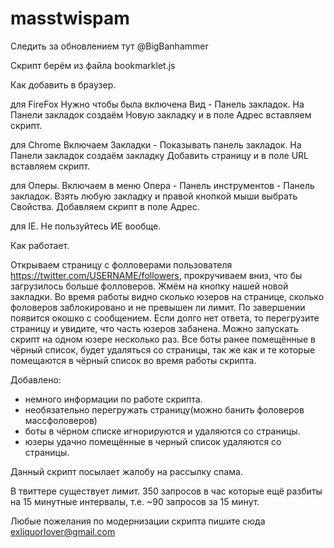 masstwispam
===========
Следить за обновлением тут @BigBanhammer

Скрипт берём из файла bookmarklet.js

Как добавить в браузер.

для FireFox
Нужно чтобы была включена Вид - Панель закладок. На Панели закладок создаём Новую закладку и в поле Адрес вставляем скрипт.
 
для Chrome
Включаем Закладки - Показывать панель закладок. На Панели закладок создаём закладку Добавить страницу и в поле URL вставляем скрипт.
 
для Оперы.
Включаем в меню Опера - Панель инструментов - Панель закладок. Взять любую закладку и правой кнопкой мыши выбрать Свойства. Добавляем скрипт в поле Адрес.
 
для IE.
Не пользуйтесь ИЕ вообще.
 
 
Как работает.

Открываем страницу с фолловерами пользователя https://twitter.com/USERNAME/followers, прокручиваем вниз, что бы загрузилось больше фолловеров. Жмём на кнопку нашей новой закладки. Во время работы видно сколько юзеров на странице, сколько фоловеров заблокировано и не превышен ли лимит. По завершении появится окошко с сообщением. Если долго нет ответа, то перегрузите страницу и увидите, что часть юзеров забанена. Можно запускать скрипт на одном юзере несколько раз. Все боты ранее помещённые в чёрный список, будет удаляться со страницы, так же как и те которые помещаются в чёрный список во время работы скрипта.

Добавлено:

- немного информации по работе скрипта.
- необязательно перегружать страницу(можно банить фоловеров массфоловеров)
- боты в чёрном списке игнорируются и удаляются со страницы.
- юзеры удачно помещённые в черный список удаляются со страницы.


Данный скрипт посылает жалобу на рассылку спама.
 
В твиттере существует лимит. 350 запросов в час которые ещё разбиты на 15 минутные интервалы, т.е. ~90 запросов за 15 минут.
 
Любые пожелания по модернизации скрипта пишите сюда exliquorlover@gmail.com


